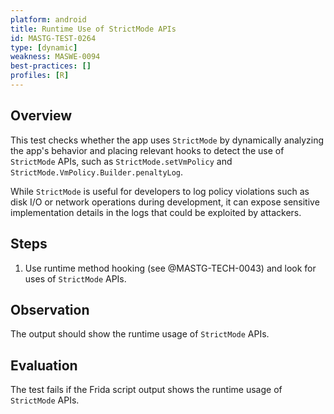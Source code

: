 ```yaml
---
platform: android
title: Runtime Use of StrictMode APIs
id: MASTG-TEST-0264
type: [dynamic]
weakness: MASWE-0094
best-practices: []
profiles: [R]
---
```

## Overview

This test checks whether the app uses `StrictMode` by dynamically analyzing the app's behavior and placing relevant hooks to detect the use of `StrictMode` APIs, such as `StrictMode.setVmPolicy` and `StrictMode.VmPolicy.Builder.penaltyLog`.

While `StrictMode` is useful for developers to log policy violations such as disk I/O or network operations during development, it can expose sensitive implementation details in the logs that could be exploited by attackers.

## Steps

1. Use runtime method hooking (see @MASTG-TECH-0043) and look for uses of `StrictMode` APIs.

## Observation

The output should show the runtime usage of `StrictMode` APIs.

## Evaluation

The test fails if the Frida script output shows the runtime usage of `StrictMode` APIs.
